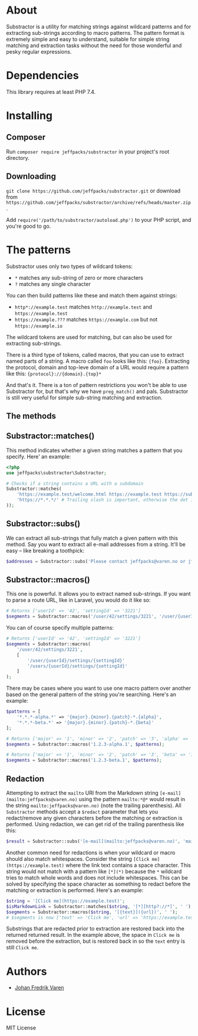 # About
Substractor is a utility for matching strings against wildcard patterns and for extracting sub-strings according to macro patterns. The pattern format is extremely simple and easy to understand, suitable for simple string matching and extraction tasks without the need for those wonderful and pesky regular expressions. 

# Dependencies
This library requires at least PHP 7.4.

# Installing

## Composer
Run `composer require jeffpacks/substractor` in your project's root directory.

## Downloading
`git clone https://github.com/jeffpacks/substractor.git` or download from `https://github.com/jeffpacks/substractor/archive/refs/heads/master.zip`.

Add `require('/path/to/substractor/autoload.php')` to your PHP script, and you're good to go. 

# The patterns
Substractor uses only two types of wildcard tokens:
- `*` matches any sub-string of zero or more characters
- `?` matches any single character

You can then build patterns like these and match them against strings:
- `http*://example.test` matches `http://example.test` and `https://example.test`
- `https://example.???` matches `https://example.com` but not `https://example.io`

The wildcard tokens are used for matching, but can also be used for extracting sub-strings.

There is a third type of tokens, called macros, that you can use to extract named parts of a string. A macro called `foo` looks like this: `{foo}`. Extracting the protocol, domain and top-leve domain of a URL would require a pattern like this: `{protocol}://{domain}.{top}*`

And that's it. There is a ton of pattern restrictions you won't be able to use Substractor for, but that's why we have `preg_match()` and pals. Substractor is still very useful for simple sub-string matching and extraction.

## The methods

## Substractor::matches()
This method indicates whether a given string matches a pattern that you specify. Here' an example:

```php
<?php
use jeffpacks\substractor\Substractor;

# Checks if a string contains a URL with a subdomain
Substractor::matches(
    'https://example.test/welcome.html https://example.test https://sub.example.test/index.html',
    'https://*.*.*/' # Trailing slash is important, otherwise the dot in welcome.html would count
));
```

## Substractor::subs()
We can extract all sub-strings that fully match a given pattern with this method. Say you want to extract all e-mail addresses from a string. It'll be easy – like breaking a toothpick:
```php
$addresses = Substractor::subs('Please contact jeffpacks@varen.no or jfvaren@gmail.com for more info', '*@*.*');
```

## Substractor::macros()
This one is powerful. It allows you to extract named sub-strings. If you want to parse a route URL, like in Laravel, you would do it like so:
```php
# Returns ['userId' => '42', 'settingId' => '3221']
$segments = Substractor::macros('/user/42/settings/3221', '/user/{userId}/settings/{settingId}');
```

You can of course specify multiple patterns:
```php
# Returns ['userId' => '42', 'settingId' => '3221']
$segments = Substractor::macros(
    '/user/42/settings/3221',
    [
        '/user/{userId}/settings/{settingId}'
        '/users/{userId}/settings/{settingId}'
    ]
);
```

There may be cases where you want to use one macro pattern over another based on the general pattern of the string you're searching. Here's an example:
```php
$patterns = [
    '*.*.*-alpha.*' => '{major}.{minor}.{patch}-*.{alpha}',
    '*.*.*-beta.*' => '{major}.{minor}.{patch}-*.{beta}'
];

# Returns ['major' => '1', 'minor' => '2', 'patch' => '3', 'alpha' => '1']
$segments = Substractor::macros('1.2.3-alpha.1', $patterns);

# Returns ['major' => '1', 'minor' => '2', 'patch' => '3', 'beta' => '1']
$segments = Substractor::macros('1.2.3-beta.1', $patterns);
```

## Redaction
Attempting to extract the `mailto` URI from the Markdown string `[e-mail](mailto:jeffpacks@varen.no)` using the pattern `mailto:*@*` would result in the string `mailto:jeffpacks@varen.no)` (note the trailing parenthesis). All `Substractor` methods accept a `$redact` parameter that lets you redact/remove any given characters before the matching or extraction is performed.
Using redaction, we can get rid of the trailing parenthesis like this:
```php
$result = Substractor::subs('[e-mail](mailto:jeffpacks@varen.no)', 'mailto:*@*', ')');
```

Another common need for redactions is when your wildcard or macro should also match whitespaces. Consider the string `[Click me](https://example.test)` where the link text contains a space character. This string would not match with a pattern like `[*](*)` because the `*` wildcard tries to match whole words and does not include whitespaces. This can be solved by specifying the space character as something to redact before the matching or extraction is performed. Here's an example:
```php
$string = '[Click me](https://example.test)';
$isMarkdownLink = Substractor::matches($string, '[*][http?://*]', ' ');
$segments = Substractor::macros($string, '[{text}]({url})', ' ');
# $segments is now ['text' => 'Click me', 'url' => 'https://example.test']
```

Substrings that are redacted prior to extraction are restored back into the returned returned result. In the example above, the space in `Click me` is removed before the extraction, but is restored back in so the `text` entry is still `Click me`. 

# Authors
* [Johan Fredrik Varen](mailto:jeffpacks@varen.no)

# License
MIT License